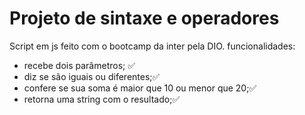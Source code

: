 # Projeto de sintaxe e operadores

Script em js feito com o bootcamp da inter pela DIO.
funcionalidades: 

- recebe dois parâmetros; ✅
- diz se são iguais ou diferentes;✅
- confere se sua soma é maior que 10 ou menor que 20;✅
- retorna uma string com o resultado;✅